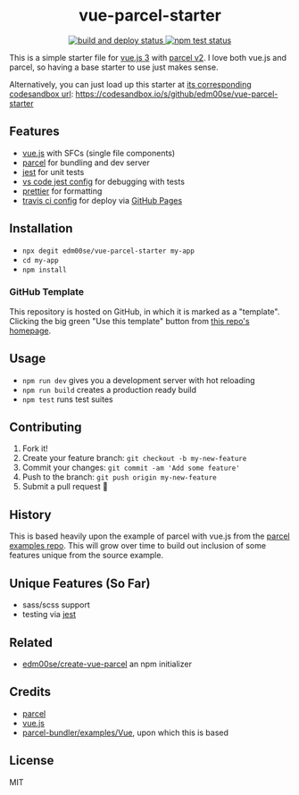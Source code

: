 <center>
<h1>vue-parcel-starter</h1>
  <a href="https://github.com/edm00se/vue-parcel-starter/actions?query=workflow%3A%22Deploy+to+GitHub+Pages%22+branch%3Amain">
    <img alt="build and deploy status" src="https://github.com/edm00se/vue-parcel-starter/workflows/Deploy%20to%20GitHub%20Pages/badge.svg?branch=main">
  </a>
  <a href="https://github.com/edm00se/vue-parcel-starter/actions?workflow=Node+CI">
    <img alt="npm test status" src="https://github.com/edm00se/vue-parcel-starter/workflows/Node%20CI/badge.svg">
  </a>
</center>

This is a simple starter file for [vue.js 3][vue] with [parcel v2][parcel]. I love both vue.js and parcel, so having a base starter to use just makes sense.

Alternatively, you can just load up this starter at [its corresponding codesandbox url][codesandbox-link]:
https://codesandbox.io/s/github/edm00se/vue-parcel-starter

## Features

- [vue.js](https://npm.im/vue) with SFCs (single file components)
- [parcel](https://npm.im/parcel-bundler) for bundling and dev server
- [jest](https://npm.im/jest) for unit tests
- [vs code jest config](.vscode/launch.json) for debugging with tests
- [prettier](https://npm.im/prettier) for formatting
- [travis ci config](.travis.yml) for deploy via [GitHub Pages](https://pages.github.com/)

## Installation

- `npx degit edm00se/vue-parcel-starter my-app`
- `cd my-app`
- `npm install`

### GitHub Template

This repository is hosted on GitHub, in which it is marked as a "template". Clicking the big green "Use this template" button from [this repo's homepage](https://github.com/edm00se/vue-parcel-starter).

## Usage

- `npm run dev` gives you a development server with hot reloading
- `npm run build` creates a production ready build
- `npm test` runs test suites

## Contributing

1. Fork it!
2. Create your feature branch: `git checkout -b my-new-feature`
3. Commit your changes: `git commit -am 'Add some feature'`
4. Push to the branch: `git push origin my-new-feature`
5. Submit a pull request 🙂

## History

This is based heavily upon the example of parcel with vue.js from the [parcel examples repo][parcel-examples]. This will grow over time to build out inclusion of some features unique from the source example.

## Unique Features (So Far)

- sass/scss support
- testing via [jest][jest]

## Related

- [edm00se/create-vue-parcel][npm-init] an npm initializer

## Credits

- [parcel][parcel]
- [vue.js][vue]
- [parcel-bundler/examples/Vue][parcel-examples-vue], upon which this is based

## License

MIT

[vue]: https://vuejs.org/
[parcel]: https://parceljs.org/
[parcel-examples]: https://github.com/parcel-bundler/examples
[parcel-examples-vue]: https://github.com/parcel-bundler/examples/tree/master/vue
[jest]: https://jestjs.io/
[codesandbox-link]: https://codesandbox.io/s/github/edm00se/vue-parcel-starter
[npm-init]: https://github.com/edm00se/create-vue-parcel
